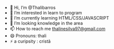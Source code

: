 - 👋 Hi, I’m @Thalibarros
- 👀 I’m interested in learn to program
- 🌱 I’m currently learning HTML/CSS/JAVASCRIPT
- 💞️ I’m looking knowledge in the area
- 📫 How to reach me thalinesilva97@gmail.com 
- 😄 Pronouns: thali 
- ⚡ a curipsity : cristã 

<!---
Thalibarros/Thalibarros is a ✨ special ✨ repository because its `README.md` (this file) appears on your GitHub profile.
You can click the Preview link to take a look at your changes.
--->
